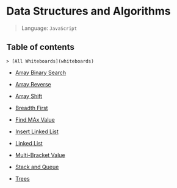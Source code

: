 # Data Structures and Algorithms
> Language: `JavaScript`


## Table of contents

    > [All Whiteboards](whiteboards)

- [Array Binary Search](code-challenges/arrayBinarySearch)

- [Array Reverse](code-challenges/arrayReverse)

- [Array Shift](code-challenges/arrayShift)

- [Breadth First](code-challenges/breadthFirst)

- [Find MAx Value](code-challenges/findMaxValue)

- [Insert Linked List](code-challenges/insertLL)

- [Linked List](code-challenges/linkedList)

- [Multi-Bracket Value](code-challenges/multiBracketVal)

- [Stack and Queue](code-challenges/stackAndQueue)

- [Trees](code-challenges/trees)
